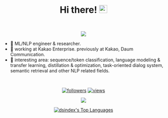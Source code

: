 <div align="center">
   <h1>Hi there! <img src="https://media.giphy.com/media/hvRJCLFzcasrR4ia7z/giphy.gif" width="25px"></h1>
</div>

<br>

<div align="center">
   <p align="center">
       <img align="center" src="https://github-readme-stats.vercel.app/api?username=dsindex&count_private=true&show_icons=true&hide_title=true&hide=stars" />
   </p>
</div>

- 🔭 ML/NLP engineer & researcher.
- 🌱 working at Kakao Enterprise. previously at Kakao, Daum Communication.
- 🤔 interesting area: sequence/token classification, language modeling & transfer learning, distillation & optimization, task-oriented dialog system, semantic retrieval and other NLP related fields.

<br>

<div align="center">
    <p align="center">
        <a href="https://github.com/dsindex"><img alt="followers" title="Follow me on Github" src="https://img.shields.io/github/followers/dsindex?color=236ad3&style=for-the-badge&logo=github&label=Follow"/></a>
        <a href="https://github.com/dsindex"><img alt="views" title="Github views" src="https://freshidea.com/jonah/app/ghpvc/"/></a>
    </p>
</div>

<div align="center">
   <img src="https://github-profile-trophy.vercel.app/?username=dsindex&theme=flat&no-frame=true&margin-w=30" />
</div>

<div align="center">
    <p align="center">
        <a href="https://github.com/dsindex/github-readme-stats"><img alt="dsindex's Top Languages" src="https://github-readme-stats.vercel.app/api/top-langs/?username=dsindex&langs_count=10&layout=compact#" /></a>
    </p>
</div>
